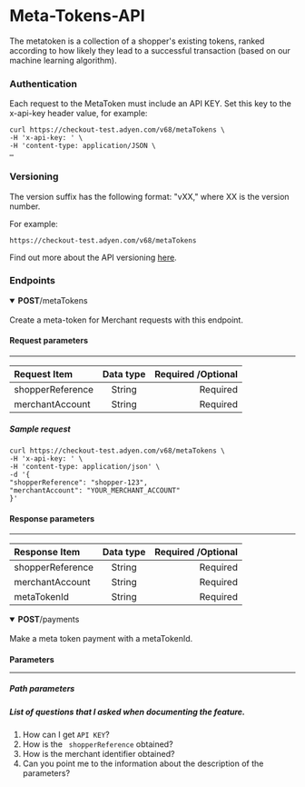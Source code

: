 # Meta-Tokens-API

The metatoken is a collection of a shopper's existing tokens, ranked according to how likely they lead to a successful transaction (based on our machine learning algorithm). 

### Authentication

Each request to the MetaToken must include an API KEY. Set this key to the x-api-key header value, for example:

```
curl https://checkout-test.adyen.com/v68/metaTokens \
-H 'x-api-key: ' \
-H 'content-type: application/JSON \
…
```
### Versioning

The version suffix has the following format: "vXX," where XX is the version number. 

For example:

`` https://checkout-test.adyen.com/v68/metaTokens ``

Find out more about the API versioning [here](https://docs.adyen.com/development-resources/versioning). 

### Endpoints

<details open>
  <summary><b>POST</b>/metaTokens</summary>
<br>
Create a meta-token for Merchant requests with this endpoint.

#### Request parameters 
  
---
  
Request Item     | 	Data type| Required /Optional     |
| :---        |    :----:   |          ---: |
| shopperReference      | String       |Required  |
| merchantAccount  | String        | Required     |
  
##### Sample request
  ```
  curl https://checkout-test.adyen.com/v68/metaTokens \
-H 'x-api-key: ' \
-H 'content-type: application/json' \
-d '{
"shopperReference": "shopper-123",
"merchantAccount": "YOUR_MERCHANT_ACCOUNT"
}'
  ```

#### Response parameters 
  
---
  
Response Item     | 	Data type| Required /Optional     |
| :---        |    :----:   |          ---: |
| shopperReference      | String       |Required  |
| merchantAccount  | String        | Required     |
| metaTokenId   | String           | Required     | 

</details>

<details open>
  <summary><b>POST</b>/payments</summary>
<br>
Make a meta token payment with a metaTokenId.
  
  #### Parameters <hr>
  
  ##### Path parameters
  
</details>


##### **List of questions that I asked when documenting the feature.**

1. How can I get `API KEY`? 
2. How is the ` shopperReference` obtained? 
3. How is the merchant identifier obtained?  
4. Can you point me to the information about the description of the parameters?

